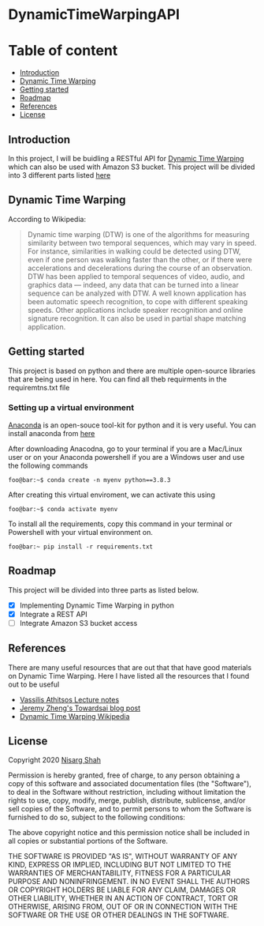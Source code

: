 # DynamicTimeWarpingAPI

# Table of content

* [Introduction](#Introduction)
* [Dynamic Time Warping](#dynamic-time-warping)
* [Getting started](#Geting-started)
* [Roadmap](#roadmap)
* [References](#references)
* [License](#license)


## Introduction 

In this project, I will be buidling a RESTful API for [Dynamic Time Warping](#dynamic-time-warping) which can also be used with Amazon S3 bucket. This project will be divided into 3 different parts listed [here](#roadmap)

## Dynamic Time Warping

According to Wikipedia:

> Dynamic time warping (DTW) is one of the algorithms for measuring similarity between two temporal sequences, which may vary in speed. For instance, similarities in walking could be detected using DTW, even if one person was walking faster than the other, or if there were accelerations and decelerations during the course of an observation. DTW has been applied to temporal sequences of video, audio, and graphics data — indeed, any data that can be turned into a linear sequence can be analyzed with DTW. A well known application has been automatic speech recognition, to cope with different speaking speeds. Other applications include speaker recognition and online signature recognition. It can also be used in partial shape matching application.



## Getting started

This project is based on python and there are multiple open-source libraries that are being used in here. You can find all theb requirments in the requiremtns.txt file

### Setting up a virtual environment 

[Anaconda](https://www.anaconda.com/) is an open-souce tool-kit for python and it is very useful. You can install anaconda from [here](https://www.anaconda.com/products/individual)

After downloading Anacodna, go to your terminal if you are a Mac/Linux user or on your Anaconda powershell if you are a Windows user and use the following commands

```console
foo@bar:~$ conda create -n myenv python==3.8.3
```

After creating this virtual enviroment, we can activate this using

```console
foo@bar:~$ conda activate myenv
```

To install all the requirements, copy this command in your terminal or Powershell with your virtual environment on.

```console
foo@bar:~ pip install -r requirements.txt
```


## Roadmap

This project will be divided into three parts as listed below.

- [x] Implementing Dynamic Time Warping in python
- [x] Integrate a REST API
- [ ] Integrate Amazon S3 bucket access

## References

There are many useful resources that are out that that have good materials on Dynamic Time Warping. Here I have listed all the resources that I found out to be useful

* [Vassilis Athitsos Lecture notes](http://vlm1.uta.edu/~athitsos/courses/cse4309_fall2020/lectures/15_dtw.pdf)
* [Jeremy Zheng's Towardsai blog post](https://towardsdatascience.com/dynamic-time-warping-3933f25fcdd)
* [Dynamic Time Warping Wikipedia](https://en.wikipedia.org/wiki/Dynamic_time_warping)



## License

Copyright 2020 [Nisarg Shah](https://nisargushah.com/)

Permission is hereby granted, free of charge, to any person obtaining a copy of this software and associated documentation files (the "Software"), to deal in the Software without restriction, including without limitation the rights to use, copy, modify, merge, publish, distribute, sublicense, and/or sell copies of the Software, and to permit persons to whom the Software is furnished to do so, subject to the following conditions:

The above copyright notice and this permission notice shall be included in all copies or substantial portions of the Software.

THE SOFTWARE IS PROVIDED "AS IS", WITHOUT WARRANTY OF ANY KIND, EXPRESS OR IMPLIED, INCLUDING BUT NOT LIMITED TO THE WARRANTIES OF MERCHANTABILITY, FITNESS FOR A PARTICULAR PURPOSE AND NONINFRINGEMENT. IN NO EVENT SHALL THE AUTHORS OR COPYRIGHT HOLDERS BE LIABLE FOR ANY CLAIM, DAMAGES OR OTHER LIABILITY, WHETHER IN AN ACTION OF CONTRACT, TORT OR OTHERWISE, ARISING FROM, OUT OF OR IN CONNECTION WITH THE SOFTWARE OR THE USE OR OTHER DEALINGS IN THE SOFTWARE.


